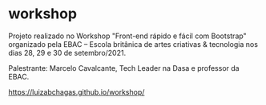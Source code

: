 # workshop
Projeto realizado no Workshop "Front-end rápido e fácil com Bootstrap" organizado pela EBAC – Escola britânica de artes criativas & tecnologia nos dias 28, 29 e 30 de setembro/2021.

Palestrante: Marcelo Cavalcante, Tech Leader na Dasa e professor da EBAC. 

https://luizabchagas.github.io/workshop/
